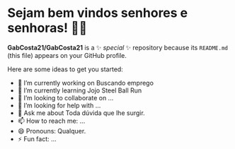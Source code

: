 # Sejam bem vindos senhores e senhoras! 👋🐊

**GabCosta21/GabCosta21** is a ✨ _special_ ✨ repository because its `README.md` (this file) appears on your GitHub profile.

Here are some ideas to get you started:

- 🔭 I’m currently working on Buscando emprego
- 🌱 I’m currently learning Jojo Steel Ball Run
- 👯 I’m looking to collaborate on ...
- 🤔 I’m looking for help with ...
- 💬 Ask me about Toda dúvida que lhe surgir.
- 📫 How to reach me: ...
- 😄 Pronouns: Qualquer.
- ⚡ Fun fact: ...
